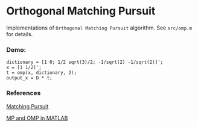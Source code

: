 Orthogonal Matching Pursuit
=========================

Implementations of `Orthogonal Matching Pursuit` algorithm. See `src/omp.m` for details.

### Demo:
```
dictionary = [1 0; 1/2 sqrt(3)/2; -1/sqrt(2) -1/sqrt(2)]';
x = [1 1/2]';
t = omp(x, dictionary, 2);
output_x = D * t;
```

### References
[Matching Pursuit](http://en.wikipedia.org/wiki/Matching_pursuit)

[MP and OMP in MATLAB](http://www.mathworks.com/help/wavelet/ug/matching-pursuit-algorithms.html)